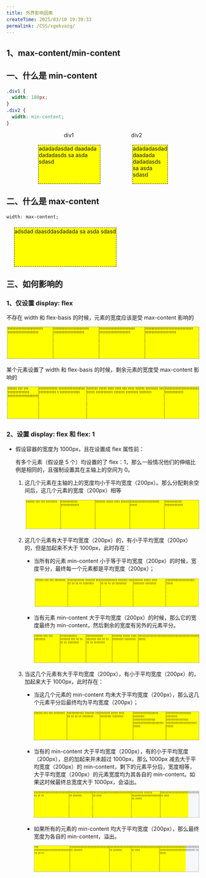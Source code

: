 ```yaml
---
title: 外界影响因素
createTime: 2025/03/10 19:39:33
permalink: /CSS/xgekvazg/
---
```


## 1、max-content/min-content

## 一、什么是 min-content

```css
.div1 {
  width: 180px;
}
.div2 {
  width: min-content;
}
```

<div class="flex">
  <div>div1</div>
  <div>div2</div>
</div>
<br/>
<div class="flex">
  <div class="div1">adadadasdad daadada dadadasds sa asda sdasd </div>
  <div class="div2">adadadasdad daadada dadadasds sa asda sdasd </div>
</div>

## 二、什么是 max-content

```css
width: max-content;
```

<div class="div3">adsdad daasddasdadada sa asda sdasd </div>

## 三、如何影响的

### 1、仅设置 display: flex

不存在 width 和 flex-basis 的时候，元素的宽度应该是受 max-content 影响的

![max-content](./assets/css11.png)

某个元素设置了 width 和 flex-basis 的时候，剩余元素的宽度受 max-content 影响的

![max-content](./assets/css12.png)

### 2、设置 display: flex 和 flex: 1

- 假设容器的宽度为 1000px，且在设置成 flex 属性前：

  有多个元素（假设是 5 个）均设置的了 flex：1，那么一般情况他们的伸缩比例是相同的，且强制设置其在主轴上的空间为 0。

  1. 这几个元素在主轴的上的宽度均小于平均宽度（200px）。那么分配剩余空间后，这几个元素的宽度（200px）相等

     ![max-content](./assets/css14.png)

  2. 这几个元素有大于平均宽度（200px）的，有小于平均宽度（200px）的，但是加起来不大于 1000px，此时存在：

     - 当所有的元素 min-content 小于等于平均宽度（200px）的时候，宽度平分，最终每一个元素都是平均宽度（200px）；

       ![max-content](./assets/css15.png)

     - 当有元素 min-content 大于平均宽度（200px）的时候，那么它的宽度最终为 min-content，然后剩余的宽度有另外的元素平分。

       ![max-content](./assets/css16.png)

  3. 当这几个元素有大于平均宽度（200px），有小于平均宽度（200px）的，加起来大于 1000px，此时存在：

     - 当这几个元素的 min-content 均未大于平均宽度（200px），那么这几个元素平分后最终均为平均宽度（200px）；

       ![max-content](./assets/css17.png)

     - 当有的 min-content 大于平均宽度（200px），有的小于平均宽度（200px），总的加起来并未超过 1000px，那么 1000px 减去大于平均宽度（200px）的 min-content，剩下的元素平分后，宽度相等，大于平均宽度（200px）的元素宽度均为其各自的 min-content。如果这时候最终总宽度大于 1000px，会溢出。

       ![max-content](./assets/css18.png)

     - 如果所有的元素的 min-content 均大于平均宽度（200px），那么最终宽度为各自的 min-content，溢出。

       ![max-content](./assets/css19.png)

<style scoped>
.div1 {
  width: 160px;
  height: 100px;
  background: yellow;
  border: dashed 1px;
}
.div2 {
  width: min-content;
  height: 100px;
  background: yellow;
  border: dashed 1px;
}
.div3 {
  width: max-content;
  height: 100px;
  background: yellow;
  margin: 20px;
  border: dashed 1px;
}
.flex {
  display: flex;
  justify-content: space-evenly;
}
.container {
  width: 100%;
  height: 100px;
  background: yellow;
}
.item {
  border: dashed 1px;
 }
 .item1 {
  border: dashed 1px;
  flex: 1;
 }
.css-container {
  display: flex;
}
.css-item {
  display: inline-block;
  flex: 1;
  margin: 5px;
}
</style>
